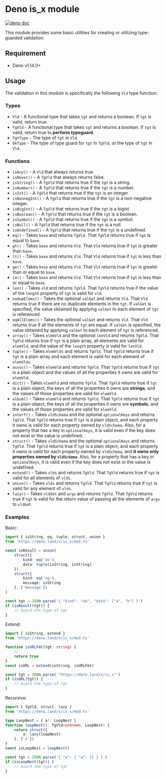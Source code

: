 # Deno is_x module

[![deno doc](https://doc.deno.land/badge.svg)](https://deno.land/x/is_x)

This module provides some basic utilities for creating or utilizing type-guarded validation.

## Requirement

- Deno v1.14.0+

## Usage

The validation in this module is specifically the following `Vld` type function.

### Types

- `Vld` - A functional type that takes `tgt` and returns a boolean. If `tgt` is valid, return true.
- `TgVld` - A functional type that takes `tgt` and returns a boolean. If `tgt` is valid, return true to **perform typeguard**.
- `TgtType` - The type of `tgt` in `Vld`.
- `OkType` - The type of type guard for `tgt` in `TgVld`, or the type of `tgt` in `Vld`.

### Functions

- `isAny()` - A `Vld` that always returns true.
- `isNever()` - A `TgVld` that always returns false.
- `isString()` - A `TgVld` that returns true if the `tgt` is a string.
- `isNumber()` - A `TgVld` that returns true if the `tgt` is a number.
- `isInt()` - A `TgVld` that returns true if the `tgt` is an integer.
- `isNonnegInt()` - A `TgVld` that returns true if the `tgt` is a non-negative integer.
- `isBigInt()` - A `TgVld` that returns true if the `tgt` is a bigint.
- `isBoolean()` - A `TgVld` that returns true if the `tgt` is a boolean.
- `isSymbol()` - A `TgVld` that returns true if the `tgt` is a symbol.
- `isNull()` - A `TgVld` that returns true if the `tgt` is a null.
- `isUndefined()` - A `TgVld` that returns true if the `tgt` is a undefined.
- `eq()` - Takes `base` and returns `TgVld`. That `TgVld` returns true if `tgt` is equal to `base`.
- `gt()` - Takes `base` and returns `Vld`. That `Vld` returns true if `tgt` is greater than `base`.
- `lt()` - Takes `base` and returns `Vld`. That `Vld` returns true if `tgt` is less than `base`.
- `ge()` - Takes `base` and returns `Vld`. That `Vld` returns true if `tgt` is greater than or equal to `base`.
- `le()` - Takes `base` and returns `Vld`. That `Vld` returns true if `tgt` is less than or equal to `base`.
- `len()` - Takes `vld` and returns `TgVld`. That `TgVld` returns true if the value of the `length` property of `tgt` is valid for `vld`.
- `nodupElems()` - Takes the optional `valGet` and returns `Vld`. That `Vld` returns true if there are no duplicate elements in the `tgt`. If `valGet` is specified, the value obtained by applying `valGet` to each element of `tgt` is referenced.
- `eqAllElems()` - Takes the optional `valGet` and returns `Vld`. That `Vld` returns true if all the elements of `tgt` are equal. If `valGet` is specified, the value obtained by applying `valGet` to each element of `tgt` is referenced.
- `array()` - Takes `elemVld` and the optional `lenVld` and returns `TgVld`. That `TgVld` returns true if `tgt` is a plain array, all elements are valid for `elemVld`, and the value of the `length` property is valid for `lenVld`.
- `tuple()` - Takes `elemVlds` and returns `TgVld`. That `TgVld` returns true if `tgt` is a plain array and each element is valid for each element of `elemVlds`.
- `assoc()` - Takes `elemVld` and returns `TgVld`. That `TgVld` returns true if `tgt` is a plain object and the values of all the properties it owns are valid for `elemVld`.
- `dict()` - Takes `elemVld` and returns `TgVld`. That `TgVld` returns true if `tgt` is a plain object, the keys of all the properties it owns are **strings**, and the values of those properties are valid for `elemVld`.
- `album()` - Takes `elemVld` and returns `TgVld`. That `TgVld` returns true if `tgt` is a plain object, the keys of all the properties it owns are **symbols**, and the values of those properties are valid for `elemVld`.
- `interf()` - Takes `vldSchema` and the optional `optionalKeys` and returns `TgVld`. That `TgVld` returns true if `tgt` is a plain object, and each property it owns is valid for each property owned by `vldSchema`. Also, for a property that has a key in `optionalKeys`, it is valid even if the key does not exist or the value is undefined.
- `struct()` - Takes `vldSchema` and the optional `optionalKeys` and returns `TgVld`. That `TgVld` returns true if `tgt` is a plain object, and each property it owns is valid for each property owned by `vldSchema`, and **it owns only properties owned by `vldSchema`**. Also, for a property that has a key in `optionalKeys`, it is valid even if the key does not exist or the value is undefined.
- `extend()` - Takes `vlds` and returns `TgVld`. That `TgVld` returns true if `tgt` is valid for all elements of `vlds`.
- `union()` - Takes `vlds` and returns `TgVld`. That `TgVld` returns true if `tgt` is valid for any element of `vlds`.
- `lazy()` - Takes `vldGet` and `args` and returns `TgVld`. That `TgVld` returns true if `tgt` is valid for the return value of passing all the elements of `args` to `vldGet`.

### Examples

Basic:

```ts
import { isString, eq, tuple, struct, union }
from 'https://deno.land/x/is_x/mod.ts'

const isResult = union(
    struct({
        kind: eq('ok'),
        data: tuple(isString, isString)
    }),
    struct({
        kind: eq('ng'),
        message: isString
    }, ['message'])
)

const tgt = JSON.parse('{ "kind": "ok", "data": ["a", "b"] }')
if (isResult(tgt)) {
    // Guard the type of tgt
}
```

Extend:

```ts
import { isString, extend }
from 'https://deno.land/x/is_x/mod.ts'

function isURLFmt(tgt: string) {
    // ...
    return true
}
const isURL = extend(isString, isURLFmt)

const tgt = JSON.parse('"https://deno.land/x/is_x"')
if (isURL(tgt)) {
    // Guard the type of tgt
}
```

Recursive:

```ts
import { TgVld, struct, lazy }
from 'https://deno.land/x/is_x/mod.ts'

type LoopNest = { a?: LoopNest }
function loopNest(): TgVld<unknown, LoopNest> {
    return struct({
        a: lazy(loopNest)
    }, ['a'])
}
const isLoopNest = loopNest()

const tgt = JSON.parse('{ "a": { "a": {} } }')
if (isLoopNest(tgt)) {
    // Guard the type of tgt
}
```
